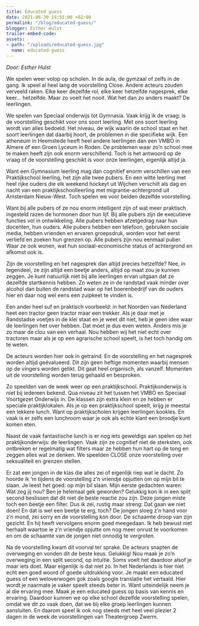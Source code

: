 ```yaml
---
title: Educated guess
date: 2021-06-30 19:55:00 +02:00
permalink: "/blog/educated-guess/"
blogger: Esther Hulst
trailer-embed-code: 
assets:
- path: "/uploads/educated-guess.jpg"
  name: educated-guess
---
```


*Door: Esther Hulst*

We spelen weer volop op scholen. In de aula, de gymzaal of zelfs in de gang. Ik speel al heel lang de voorstelling Close. Andere acteurs zouden verveeld raken. Elke keer dezelfde rol, elke keer hetzelfde nagesprek, elke keer… hetzelfde. Maar zo voelt het nooit. Wat het dan zo anders maakt? De leerlingen. 

We spelen van Speciaal onderwijs  tot Gymnasia. Vaak krijg ik de vraag: is de voorstelling geschikt voor ons soort leerling. Met ons soort leerling wordt van alles bedoeld. Het niveau, de wijk waarin de school staat en het soort leerlingen dat daarbij hoort, de problemen in die specifieke wijk. Een atheneum in Heemstede heeft heel andere leerlingen dan een VMBO in Almere of een Groen Lyceum in Roden. De problemen waar zo’n school mee te maken heeft zijn ook enorm verschillend. Toch is het antwoord op de vraag of de voorstelling geschikt is voor onze leerlingen, eigenlijk altijd ja.

Want een Gymnasium leerling mag dan cognitief enorm verschillen van een Praktijkschool leerling, het zijn alle twee pubers. En een witte leerling met heel rijke ouders die elk weekend hockeyt uit Wijchen verschilt als dag en nacht van een praktijkschoolleerling met migrantie-achtergrond uit Amsterdam Nieuw-West. Toch spelen we voor beiden dezelfde voorstelling.

Want bij alle pubers of ze nou enorm intelligent zijn of wat meer praktisch ingesteld razen de hormonen door hun lijf. Bij alle pubers zijn de executieve functies vol in ontwikkeling. Alle pubers hebben afzetgedrag naar hun docenten, hun ouders. Alle pubers hebben een telefoon, gebruiken sociale media, hebben vrienden en ervaren groepsdruk, worden voor het eerst verliefd en zoeken hun grenzen op. Alle pubers zijn nou eenmaal puber. Waar ze ook wonen, wat hun sociaal-economische status of achtergrond en afkomst ook is.

Zijn de voorstelling en het nagesprek dan altijd precies hetzelfde? Nee, in tegendeel, ze zijn altijd een beetje anders, altijd op maat zou je kunnen zeggen. Je kunt natuurlijk niet bij alle leerlingen ervan uitgaan dat ze dezelfde startkennis hebben. Zo weten ze in de randstad vaak minder over alcohol dan buiten de randstad waar op het boerenbedrijf van de ouders hier en daar nog wel eens een zuipkeet te vinden is. 

Een ander heel suf en praktisch voorbeeld: in het Noorden van Nederland heet een tractor geen tractor maar een trekker. Als je daar met je Randstadse voetjes in de klei staat en je weet dit niet, heb je geen idee waar de leerlingen het over hebben. Dat moet je dus even weten. Anders mis je zo maar de clou van een verhaal. Nou hebben wij het niet echt over tractoren maar als je op een agrarische school speelt, is het toch handig om te weten.

De acteurs worden hier ook in getraind. En de voorstelling en het nagesprek worden altijd geëvalueerd. Dit zijn geen heftige momenten waarbij mensen op de vingers worden getikt. Dit gaat heel organisch, als vanzelf.  Momenten uit de voorstelling worden terug gehaald en besproken. 

Zo speelden van de week weer op een praktijkschool. Praktijkonderwijs is niet bij iedereen bekend. Qua niveau zit het tussen het VMBO en Speciaal Voortgezet Onderwijs in. De klassen zijn extra klein en ze hebben er speciale praktijklokalen. Als je op een praktijkschool speelt, krijg je meestal een lekkere lunch. Want op praktijkscholen krijgen leerlingen kookles. En vaak is er zelfs een lunchroom waar je ook als echte klant  een broodje kunt komen eten.

Naast de vaak fantastische lunch is er nog iets geweldigs aan spelen op het praktijkonderwijs: de leerlingen. Vaak zijn ze cognitief niet de sterksten, ook ontbreken er regelmatig wat filters maar ze hebben hun hart op de tong en zeggen alles wat ze denken. We speelden CLOSE onze voorstelling over seksualiteit en grenzen stellen. 

Er zat een jongen in de klas die alles zei of eigenlijk riep wat ie dacht. Zo hoorde ik ‘m tijdens de voorstelling z’n vriendje opjutten om op mijn bil te slaan. Je leest het goed: op mijn bil slaan. Mijn eerste gedachten waren: Wat zeg jij nou? Ben je helemaal gek geworden? Gelukkig kon ik in een split second beslissen dat dit niet de beste reactie zou zijn. Deze jongen miste toch een beetje een filter. Dus ik zei, rustig maar streng: Dat gaan we niet doen! En dat is wel een beetje te erg, toch? De jongen sloeg z’n hand voor z’n mond, zei sorry en de voorstelling kon door. De schaamte droop van zijn gezicht. En hij heeft vervolgens enorm goed meegedaan. Ik heb bewust niet herhaalt waartoe ie z’n vriendje opjutte om nog meer onrust te voorkomen en om de schaamte van de jongen niet onnodig te vergroten.

Na de voorstelling kwam dit voorval ter sprake. De acteurs snapten de overweging en vonden dit de beste keus. Gelukkig! Nou maak je zo’n overweging in een split second, op intuïtie. Soms voelt het daardoor alsof je maar iets doet. Maar eigenlijk is dat niet zo. In het Nederlands is hier niet echt een goed woord of goede uitdrukking voor. Je maakt een educated guess of een weloverwogen gok zoals google translatie het vertaald. Hier wordt je naarmate je vaker speelt steeds beter in. Want uiteindelijk neem je al die ervaring mee. Maak je een educated guess op basis van kennis en ervaring. Daardoor kunnen we op elke school dezelfde voorstelling spelen, omdat we dit zo vaak doen, dat we bij elke groep leerlingen kunnen aansluiten. En daarom speel ik ook nog steeds met heel veel plezier 2 dagen in de week de voorstellingen van Theatergroep Zwerm.
